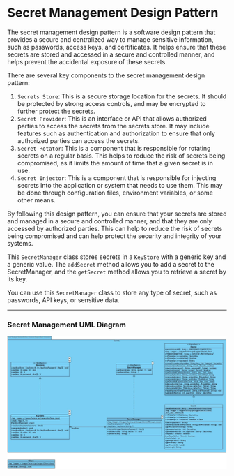 # Secret Management Design Pattern

The secret management design pattern is a software design pattern that provides 
a secure and centralized way to manage sensitive information, such as passwords, 
access keys, and certificates. It helps ensure that these secrets are stored and 
accessed in a secure and controlled manner, and helps prevent the accidental 
exposure of these secrets.

There are several key components to the secret management design pattern:

1. `Secrets Store`: This is a secure storage location for the secrets. It should be 
protected by strong access controls, and may be encrypted to further protect the secrets.
2. `Secret Provider`: This is an interface or API that allows authorized parties to 
access the secrets from the secrets store. It may include features such as 
authentication and authorization to ensure that only authorized parties can access 
the secrets.
3. `Secret Rotator`: This is a component that is responsible for rotating secrets on 
a regular basis. This helps to reduce the risk of secrets being compromised, as it 
limits the amount of time that a given secret is in use.
4. `Secret Injector`: This is a component that is responsible for injecting secrets 
into the application or system that needs to use them. This may be done through 
configuration files, environment variables, or some other means.

By following this design pattern, you can ensure that your secrets are stored and 
managed in a secure and controlled manner, and that they are only accessed by authorized 
parties. This can help to reduce the risk of secrets being compromised and can help 
protect the security and integrity of your systems.

This `SecretManager` class stores secrets in a `KeyStore` with a generic key and a 
generic value. The `addSecret` method allows you to add a secret to the 
SecretManager, and the `getSecret` method allows you to retrieve a secret 
by its key.

You can use this `SecretManager` class to store any type of secret, such as 
passwords, API keys, or sensitive data.

---

### Secret Management UML Diagram

[![Secret Management](./docs/images/SecretManagement.jpg)](./docs/images/SecretManagement.jpg)